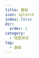 ```yaml
---
title: 基础
icon: splotch
index: false
dir:
  order: 1
category:
  - 性能测试
tag:
  - 基础
---
```


<Catalog />
